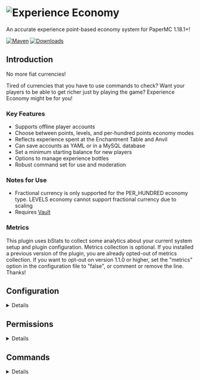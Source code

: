 # ![Experience Economy](https://imgur.com/zSnzCKX.png)

An accurate experience point-based economy system for PaperMC 1.18.1+!

[![Maven](https://github.com/satyrnidae/xpeconomy/actions/workflows/maven.yml/badge.svg)](https://github.com/satyrnidae/xpeconomy/actions/workflows/maven.yml)
[![Downloads](https://cf.way2muchnoise.eu/full_565106_downloads.svg)](https://dev.bukkit.org/projects/experience-economy)

## Introduction

No more fiat currencies!

Tired of currencies that you have to use commands to check? Want your players to be able to get richer just by playing the game? Experience Economy might be for you!

### Key Features

- Supports offline player accounts
- Choose between points, levels, and per-hundred points economy modes
- Reflects experience spent at the Enchantment Table and Anvil
- Can save accounts as YAML or in a MySQL database
- Set a minimum starting balance for new players
- Options to manage experience bottles
- Robust command set for use and moderation

### Notes for Use

- Fractional currency is only supported for the PER_HUNDRED economy type. LEVELS economy cannot support fractional currency due to scaling
- Requires [Vault](https://dev.bukkit.org/projects/vault)

### Metrics
This plugin uses bStats to collect some analytics about your current system setup and plugin configuration. Metrics collection is optional. If you installed a previous version of the plugin, you are already opted-out of metrics collection. If you want to opt-out on version 1.1.0 or higher, set the "metrics" option in the configuration file to "false", or comment or remove the line. Thanks!

## Configuration

<details>

```yaml
# Database Settings: Set this to connect to a MySQL database for account storage.
# If Enabled is set to false, then file storage will be used instead.
mysql:
  # Whether the MySQL server backend should be enabled.
  # Defaults to false.
  enabled: false
  # The MySQL server IP or hostname.
  # Defaults to "localhost".
  hostname: localhost
  # The MySQL server port.
  # Defaults to 3306.
  port: 3306
  # The name of the database to use.
  # Defaults to "spigot".
  database: spigot
  # The MySQL user ID.
  # Defaults to "root".
  userID: root
  # The MySQL user password.
  # Defaults to "password".
  password: password
  # Options for the MySQL connection. Represented as key-value pairs.
  flags:
    - allowReconnect: false
      useSSL: false
  # Optional prefix for any created table's names.
  # Useful if you are only using a single database for multiple plugins.
  # Defaults to "xpeco".
  tablePrefix: xpeco
# The initial account balance for new player accounts.
# Defaults to zero.
startingBalance: 0
# The locale to use while translating chat messages.
# Defaults to "en_US".
locale: en_US
# The economy method to use.
# Defaults to "POINTS". Valid values are "POINTS", "LEVELS", and "PER_HUNDRED" (case insensitive)
economyMethod: points
# Experience Bottle options
experienceBottleOptions:
  # Whether experience bottle management should be enabled.
  # Defaults to false.
  enabled: false
  # A block material that will allow the user to fill experience bottles if they right-click it with an empty bottle.
  # List of valid values: https://papermc.io/javadocs/paper/1.18/org/bukkit/Material.html#enum-constant-summary
  # Defaults to air. If set to air, this functionality will be disabled.
  fillInteractBlock: enchanting_table
  # Whether bottles should never be thrown or not.
  # Players can always opt to use XP bottles instead of throwing them by sneaking.
  # Defaults to true.
  throwBottles: true
  # The default number of experience points per bottle.
  # Defaults to 10 points.
  pointsPerBottle: 7
  # Refunds thrown bottles
  # Defaults to false
  refundThrownBottles: false
# Whether to show debug output in the console.
# Defaults to false.
debug: false
```
</details>

## Permissions

<details>

### Permission Groups

- `xpeconomy.*`
  - Grants access to all xpeconomy permissions.
  - Default: false
- `xpeconomy.balance.*`
  - Grants access to all balance permissions.
  - Default: false
- `xpeconomy.balance.add.*`
  - Grants access to all balance adding permissions.
  - Default: false
- `xpeconomy.balance.deduct.*`
  - Grants a user all balance deducting permissions
  - Default: false
- `xpeconomy.balance.set.*`
  - Grants all set balance permissions
  - Default: false
- `xpeconomy.balance.sync.*`
  - Grants a user all sync permissions
  - Default: op
- `xpeconomy.balance.transfer.*`
  - Grants a user all transfer permissions
  - Default: false
- `xpeconomy.exempt.all`
  - Exempts a user from all commands which alter or query another user's account
  - Default: false
- `xpeconomy.exempt.bypass.all`
  - Allows a user to bypass all exemptions
  - Default: false
- `xpeconomy.experience.*`
  - Grants a user all experience subpermissions
  - Default: false

### Individual Permissions

- `xpeconomy.balance`
  - Grants the ability to check account balances
  - Default: true
- `xpeconomy.balance.add`
  - Grants the ability to add more XP to an account
  - Default: op
- `xpeconomy.balance.add.exempt`
  - Prevents the use of the add command on players or groups with this permission enabled
  - Default: false
- `xpeconomy.balance.add.exempt.bypass`
  - Allows a player or group to use the add command on a player or group member with the xpeconomy.balance.add.exempt permission
  - Default: false
- `xpeconomy.balance.add.others`
  - Allows a user to add a specific balance to another user's account
  - Default: op
- `xpeconomy.balance.exempt`
  - Prevents a user's account balance from being queried
  - Default: false
- `xpeconomy.balance.exempt.bypass`
  - Allows a user to bypass another user's exempt status for the balance command
  - Default: false
- `xpeconomy.balance.others`
  - Allows a user to check another user's account balance
  - Default: op
- `xpeconomy.balance.deduct`
  - Allows a player to remove an amount from an account
  - Default: op
- `xpeconomy.balance.deduct.exempt`
  - Prevents a user's account from being altered by the remove command
  - Default: false
- `xpeconomy.balance.deduct.exempt.bypass`
  - Allows a user to bypass another user's exemption status for the remove command
  - Default: false
- `xpeconomy.balance.deduct.others`
  - Allows a user to remove an amount from another user's account
  - Default: op
- `xpeconomy.balance.set`
  - Allows a user to set an account's balance
  - Default: op
- `xpeconomy.balance.set.exempt`
  - Exempts a user from the set balance command
  - Default: false
- `xpeconomy.balance.set.exempt.bypass`
  - Allows a user to bypass another user's exempt status for the set balance command
  - Default: false
- `xpeconomy.balance.set.others`
  - Allows a user to set another user's account balance
  - Default: op
- `xpeconomy.balance.sync`
  - Allows a user to sync an account's balance with the player's XP score
  - Default: op
- `xpeconomy.balance.sync.others`
  - Allows a user to sync another user's balance
  - Default: op
- `xpeconomy.balance.transfer`
  - Allows a user to force a transfer between two accounts
  - Default: op
- `xpeconomy.balance.transfer.exempt`
  - Prevents a user's account from being transferred from
  - Default: false
- `xpeconomy.balance.transfer.exempt.bypass`
  - Allows a user to transfer money from exempt accounts
  - Default: false
- `xpeconomy.experience`
  - Allows a user to query experience point counts
  - Default: true
- `xpeconomy.experience.exempt`
  - Prevents a user's experience points from being queried by the experience command
  - Default: false
- `xpeconomy.experience.exempt.bypass`
  - Allows a user to bypass another user's exempt status when
  - Default: false
- `xpeconomy.experience.others`
  - Allows a user to query other users' experience
  - Default: op
- `xpeconomy.pay`
  - Allows a user to pay other users
  - Default: true
- `xpeconomy.reload`
  - Allows a user to reload the plugin's configuration file.
  - Default: op
- `xpeconomy.bottle.fill`
  - Allows a user to fill glass bottles with experience
  - Default: true
- `xpeconomy.bottle.use`
  - Allows a user to use a Bottle o' Enchanting without throwing it
  - Default: true
- `xpeconomy.bottle.refund`
  - Allows a user to collect glass bottles from thrown Bottles o' Enchanting
  - Default: true

</details>

## Commands

<details>

- `/add`
  - Adds an amount to a player's balance
  - Usage: `/add AMOUNT [PLAYER]`
  - Aliases:
    - addbalance
    - addbal
- `/balance`
  - Displays a user's account balance
  - Usage: `/balance [PLAYER]`
  - Aliases:
    - bal
- `/deduct`
  - Deducts a given amount from a player's balance
  - Usage: `/deduct AMOUNT [PLAYER]`
  - Aliases:
    - remove
    - removebal
    - removebalance
    - deductbal
    - deductbalance
- `/experience`
  - Queries a player's experience balance
  - Usage: `/experience [PLAYER]`
  - Aliases:
    - exp
    - xp
- `/pay`
  - Pays another player an amount from the sender's balance. Cannot be executed via console
  - Usage: `/pay PLAYER AMOUNT`
- `/setbalance`
  - Sets a player's account balance to a desired value.
  - Usage: `/setbalance AMOUNT [PLAYER]`
  - Aliases:
    - setbal
- `syncxp`
  - Synchronizes a player's account balance with their XP level
  - Usage: `/syncxp [PLAYER]`
- `transfer`
  - Transfers balances from one player to another.
  - Usage: `/transfer AMOUNT PLAYER RECIPIENT`
    - aliases
      - xfer
- `xpeconomy`
  - Performs various tasks for the xpeconomy plugin
  - Usage: `/xpeconomy {about|add|balance|deduct|experience|help|pay|reload|set|sync|transfer} [ARGS...]`
  - Aliases:
    - xpe
    - xpeco

</details>
